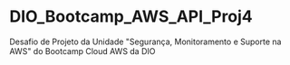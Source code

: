 # DIO_Bootcamp_AWS_API_Proj4
Desafio de Projeto da Unidade "Segurança, Monitoramento e Suporte na AWS" do Bootcamp Cloud AWS da DIO 
